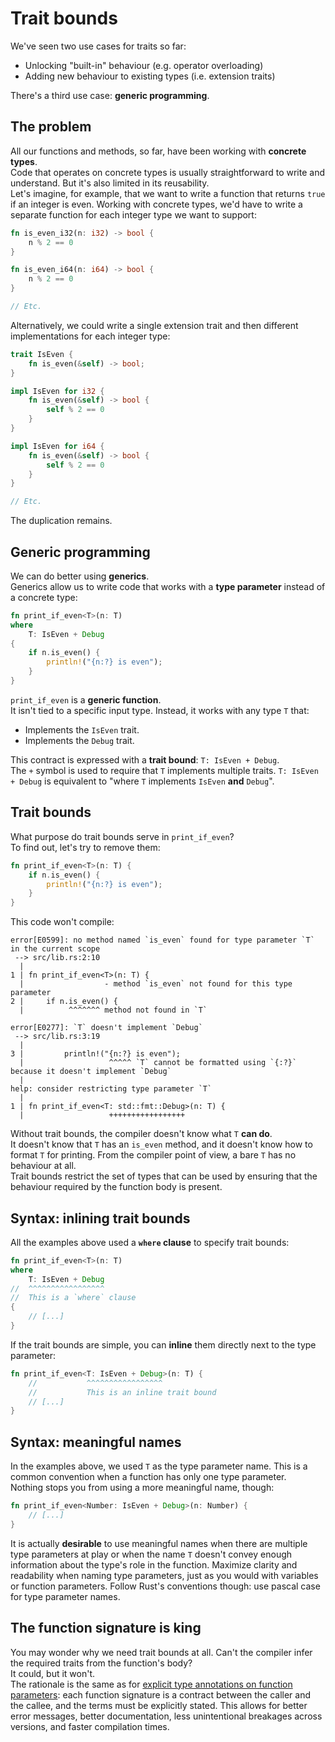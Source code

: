# Trait bounds

We've seen two use cases for traits so far:

- Unlocking "built-in" behaviour (e.g. operator overloading)
- Adding new behaviour to existing types (i.e. extension traits)

There's a third use case: **generic programming**.

## The problem

All our functions and methods, so far, have been working with **concrete types**.\
Code that operates on concrete types is usually straightforward to write and understand. But it's also
limited in its reusability.\
Let's imagine, for example, that we want to write a function that returns `true` if an integer is even.
Working with concrete types, we'd have to write a separate function for each integer type we want to
support:

```rust
fn is_even_i32(n: i32) -> bool {
    n % 2 == 0
}

fn is_even_i64(n: i64) -> bool {
    n % 2 == 0
}

// Etc.
```

Alternatively, we could write a single extension trait and then different implementations for each integer type:

```rust
trait IsEven {
    fn is_even(&self) -> bool;
}

impl IsEven for i32 {
    fn is_even(&self) -> bool {
        self % 2 == 0
    }
}

impl IsEven for i64 {
    fn is_even(&self) -> bool {
        self % 2 == 0
    }
}

// Etc.
```

The duplication remains.

## Generic programming

We can do better using **generics**.\
Generics allow us to write code that works with a **type parameter** instead of a concrete type:

```rust
fn print_if_even<T>(n: T)
where
    T: IsEven + Debug
{
    if n.is_even() {
        println!("{n:?} is even");
    }
}
```

`print_if_even` is a **generic function**.\
It isn't tied to a specific input type. Instead, it works with any type `T` that:

- Implements the `IsEven` trait.
- Implements the `Debug` trait.

This contract is expressed with a **trait bound**: `T: IsEven + Debug`.\
The `+` symbol is used to require that `T` implements multiple traits. `T: IsEven + Debug` is equivalent to
"where `T` implements `IsEven` **and** `Debug`".

## Trait bounds

What purpose do trait bounds serve in `print_if_even`?\
To find out, let's try to remove them:

```rust
fn print_if_even<T>(n: T) {
    if n.is_even() {
        println!("{n:?} is even");
    }
}
```

This code won't compile:

```text
error[E0599]: no method named `is_even` found for type parameter `T` in the current scope
 --> src/lib.rs:2:10
  |
1 | fn print_if_even<T>(n: T) {
  |                  - method `is_even` not found for this type parameter
2 |     if n.is_even() {
  |          ^^^^^^^ method not found in `T`

error[E0277]: `T` doesn't implement `Debug`
 --> src/lib.rs:3:19
  |
3 |         println!("{n:?} is even");
  |                   ^^^^^ `T` cannot be formatted using `{:?}` because it doesn't implement `Debug`
  |
help: consider restricting type parameter `T`
  |
1 | fn print_if_even<T: std::fmt::Debug>(n: T) {
  |                   +++++++++++++++++
```

Without trait bounds, the compiler doesn't know what `T` **can do**.\
It doesn't know that `T` has an `is_even` method, and it doesn't know how to format `T` for printing.
From the compiler point of view, a bare `T` has no behaviour at all.\
Trait bounds restrict the set of types that can be used by ensuring that the behaviour required by the function
body is present.

## Syntax: inlining trait bounds

All the examples above used a **`where` clause** to specify trait bounds:

```rust
fn print_if_even<T>(n: T)
where
    T: IsEven + Debug
//  ^^^^^^^^^^^^^^^^^
//  This is a `where` clause
{
    // [...]
}
```

If the trait bounds are simple, you can **inline** them directly next to the type parameter:

```rust
fn print_if_even<T: IsEven + Debug>(n: T) {
    //           ^^^^^^^^^^^^^^^^^
    //           This is an inline trait bound
    // [...]
}
```

## Syntax: meaningful names

In the examples above, we used `T` as the type parameter name. This is a common convention when a function has
only one type parameter.\
Nothing stops you from using a more meaningful name, though:

```rust
fn print_if_even<Number: IsEven + Debug>(n: Number) {
    // [...]
}
```

It is actually **desirable** to use meaningful names when there are multiple type parameters at play or when the name
`T` doesn't convey enough information about the type's role in the function.
Maximize clarity and readability when naming type parameters, just as you would with variables or function parameters.
Follow Rust's conventions though: use pascal case for type parameter names.

## The function signature is king

You may wonder why we need trait bounds at all. Can't the compiler infer the required traits from the function's body?\
It could, but it won't.\
The rationale is the same as for [explicit type annotations on function parameters](../02_basic_calculator/02_variables.md#function-arguments-are-variables):
each function signature is a contract between the caller and the callee, and the terms must be explicitly stated.
This allows for better error messages, better documentation, less unintentional breakages across versions,
and faster compilation times.
